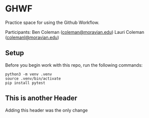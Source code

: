 
# GHWF

Practice space for using the Github Workflow.

Participants:
Ben Coleman (coleman@moravian.edu)
Lauri Coleman (colemanl@moravian.edu)


## Setup

Before you begin work with this repo, run the following commands:

```
python3 -m venv .venv
source .venv/bin/activate
pip install pytest
```

## This is another Header

Adding this header was the only change
